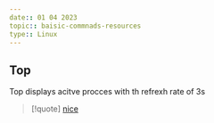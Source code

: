 ```yaml
---
date:: 01 04 2023
topic:: baisic-commnads-resources
type:: Linux
---
```

## Top
Top displays acitve procces with th refrexh rate of 3s 

>[!quote] [nice](/obisdian_ntoes/notes_obsidian/Linux/nice.md)